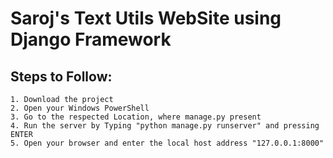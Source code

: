# Saroj's Text Utils WebSite using Django Framework
## Steps to Follow:
    1. Download the project
    2. Open your Windows PowerShell
    3. Go to the respected Location, where manage.py present
    4. Run the server by Typing "python manage.py runserver" and pressing ENTER
    5. Open your browser and enter the local host address "127.0.0.1:8000"
